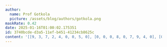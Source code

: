 ```yaml
---
author:
  name: Prof Gotkola
  picture: /assets/blog/authors/gotkola.png
maskRate: 0.42
date: 2025-01-16T01:00:02.175351
id: 3740bcde-d3a5-11ef-b451-41234cb8625c
content: '[[9, 3, 7, 2, 4, 0, 0, 5, 0], [0, 0, 0, 8, 0, 7, 9, 4, 0], [0, 0, 0, 9, 3, 0, 7, 2, 6], [0, 0, 2, 7, 8, 4, 1, 6, 5], [0, 8, 0, 6, 0, 0, 4, 0, 0], [6, 0, 4, 3, 0, 0, 0, 7, 0], [8, 7, 9, 4, 0, 3, 5, 1, 2], [0, 6, 0, 0, 7, 0, 0, 0, 4], [4, 5, 3, 1, 0, 0, 6, 8, 7]]'
---
```

